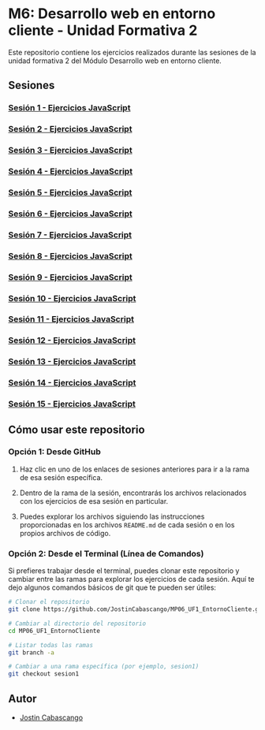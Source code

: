# M6: Desarrollo web en entorno cliente - Unidad Formativa 2

Este repositorio contiene los ejercicios realizados durante las sesiones de la unidad formativa 2 del Módulo Desarrollo web en entorno cliente.

## Sesiones

### [Sesión 1 - Ejercicios JavaScript](https://github.com/JostinCabascango/MP06_UF1_EntornoCliente/tree/sesion1)

### [Sesión 2 - Ejercicios JavaScript](https://github.com/JostinCabascango/MP06_UF1_EntornoCliente/tree/sesion2)

### [Sesión 3 - Ejercicios JavaScript](https://github.com/JostinCabascango/MP06_UF1_EntornoCliente/tree/sesion3)

### [Sesión 4 - Ejercicios JavaScript](https://github.com/JostinCabascango/MP06_UF1_EntornoCliente/tree/sesion4)

### [Sesión 5 - Ejercicios JavaScript](https://github.com/JostinCabascango/MP06_UF1_EntornoCliente/tree/sesion5)

### [Sesión 6 - Ejercicios JavaScript](https://github.com/JostinCabascango/MP06_UF1_EntornoCliente/tree/sesion6)

### [Sesión 7 - Ejercicios JavaScript](https://github.com/JostinCabascango/MP06_UF1_EntornoCliente/tree/sesion7)

### [Sesión 8 - Ejercicios JavaScript](https://github.com/JostinCabascango/MP06_UF1_EntornoCliente/tree/sesion8)

### [Sesión 9 - Ejercicios JavaScript](https://github.com/JostinCabascango/MP06_UF1_EntornoCliente/tree/sesion9)

### [Sesión 10 - Ejercicios JavaScript](https://github.com/JostinCabascango/MP06_UF1_EntornoCliente/tree/sesion10)

### [Sesión 11 - Ejercicios JavaScript](https://github.com/JostinCabascango/MP06_UF1_EntornoCliente/tree/sesion11)

### [Sesión 12 - Ejercicios JavaScript](https://github.com/JostinCabascango/MP06_UF1_EntornoCliente/tree/sesion12)

### [Sesión 13 - Ejercicios JavaScript](https://github.com/JostinCabascango/MP06_UF1_EntornoCliente/tree/sesion13)

### [Sesión 14 - Ejercicios JavaScript](https://github.com/JostinCabascango/MP06_UF1_EntornoCliente/tree/sesion14)

### [Sesión 15 - Ejercicios JavaScript](https://github.com/JostinCabascango/MP06_UF1_EntornoCliente/tree/sesion15)

## Cómo usar este repositorio

### Opción 1: Desde GitHub
1. Haz clic en uno de los enlaces de sesiones anteriores para ir a la rama de esa sesión específica.

2. Dentro de la rama de la sesión, encontrarás los archivos relacionados con los ejercicios de esa sesión en particular.

3. Puedes explorar los archivos siguiendo las instrucciones proporcionadas en los archivos `README.md` de cada sesión o en los propios archivos de código.

### Opción 2: Desde el Terminal (Línea de Comandos)

Si prefieres trabajar desde el terminal, puedes clonar este repositorio y cambiar entre las ramas para explorar los ejercicios de cada sesión. Aquí te dejo algunos comandos básicos de git que te pueden ser útiles:

```bash
# Clonar el repositorio
git clone https://github.com/JostinCabascango/MP06_UF1_EntornoCliente.git

# Cambiar al directorio del repositorio
cd MP06_UF1_EntornoCliente

# Listar todas las ramas
git branch -a

# Cambiar a una rama específica (por ejemplo, sesion1)
git checkout sesion1
```` 
## Autor

- [Jostin Cabascango](https://github.com/JostinCabascango/)

